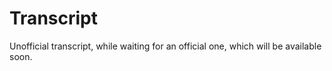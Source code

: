 Transcript
==========

Unofficial transcript, while waiting for an official one, which will be available soon.
